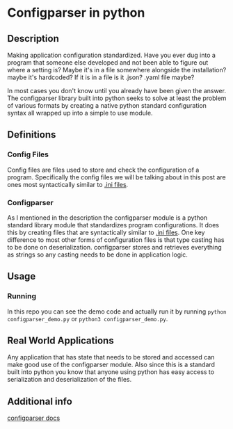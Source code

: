 # Configparser in python

## Description

Making application configuration standardized. Have you ever dug into a program that someone else developed and not been able to figure out where a setting is? Maybe it's in a file somewhere alongside the installation? maybe it's hardcoded? If it is in a file is it .json? .yaml file maybe?



In most cases you don't know until you already have been given the answer. The configparser library built into python seeks to solve at least the problem of various formats by creating a native python standard configuration syntax all wrapped up into a simple to use module.



## Definitions

### Config Files

Config files are files used to store and check the configuration of a program. Specifically the config files we will be talking about in this post are ones most syntactically similar to [.ini files]( https://en.wikipedia.org/wiki/INI_file ).



### Configparser

As I mentioned in the description the configparser module is a python standard library module that standardizes program configurations. It does this by creating files that are syntactically similar to  [.ini files]( https://en.wikipedia.org/wiki/INI_file ). One key difference to most other forms of configuration files is that type casting has to be done on deserialization. configparser stores and retrieves everything as strings so any casting needs to be done in application logic.



## Usage

### Running

In this repo you can see the demo code and actually run it by running ```python configparser_demo.py``` or ```python3 configparser_demo.py```.

## Real World Applications

Any application that has state that needs to be stored and accessed can make good use of the configparser module. Also since this is a standard built into python you know that anyone using python has easy access to serialization and deserialization of the files.



## Additional info

[configparser docs]( https://docs.python.org/3/library/configparser.html )